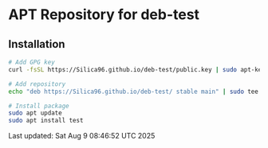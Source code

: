 # APT Repository for deb-test

## Installation

```bash
# Add GPG key
curl -fsSL https://Silica96.github.io/deb-test/public.key | sudo apt-key add -

# Add repository
echo "deb https://Silica96.github.io/deb-test/ stable main" | sudo tee /etc/apt/sources.list.d/deb-test.list

# Install package
sudo apt update
sudo apt install test
```

Last updated: Sat Aug  9 08:46:52 UTC 2025
